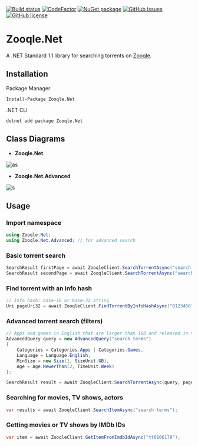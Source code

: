 [![Build status](https://ci.appveyor.com/api/projects/status/fs435q89drf083mc?svg=true)](https://ci.appveyor.com/project/FurkanKambay/zooqle-net)
[![CodeFactor](https://www.codefactor.io/repository/github/FurkanKambay/Zooqle.Net/badge)](https://www.codefactor.io/repository/github/FurkanKambay/Zooqle.Net)
[![NuGet package](https://img.shields.io/nuget/v/Zooqle.Net.svg)](https://www.nuget.org/packages/Zooqle.Net)
[![GitHub issues](https://img.shields.io/github/issues/FurkanKambay/Zooqle.Net.svg)](https://github.com/FurkanKambay/Zooqle.Net/issues)
[![GitHub license](https://img.shields.io/github/license/FurkanKambay/Zooqle.Net.svg)](https://github.com/FurkanKambay/Zooqle.Net/blob/master/LICENSE)

# Zooqle.Net

A .NET Standard 1.1 library for searching torrents on [Zooqle](https://zooqle.com/).

## Installation

Package Manager
```
Install-Package Zooqle.Net
```

.NET CLI
```
dotnet add package Zooqle.Net 
```

## Class Diagrams

- **Zooqle.Net**

![as](https://i.imgur.com/7rhvAGR.png)

- **Zooqle.Net.Advanced**

![s](https://i.imgur.com/rN29h1m.png)

## Usage

### Import namespace

```csharp
using Zooqle.Net;
using Zooqle.Net.Advanced; // for advanced search
```

### Basic torrent search

```csharp
SearchResult firstPage = await ZooqleClient.SearchTorrentAsync("search terms");
SearchResult secondPage = await ZooqleClient.SearchTorrentAsync("search terms", page: 2);
```

### Find torrent with an info hash

```csharp
// Info hash: base-16 or base-32 string
Uri pageUri32 = await ZooqleClient.FindTorrentByInfoHashAsync("0123456789ABCDEF000000000000000000000000");
```

### Advanced torrent search (filters)

```csharp
// Apps and games in English that are larger than 1GB and released in the last 2 weeks
AdvancedQuery query = new AdvancedQuery("search terms")
{
    Categories = Categories.Apps | Categories.Games,
    Language = Language.English,
    MinSize = new Size(1, SizeUnit.GB),
    Age = Age.NewerThan(2, TimeUnit.Week)
};

SearchResult result = await ZooqleClient.SearchTorrentAsync(query, page: 1);
```

### Searching for movies, TV shows, actors

```csharp
var results = await ZooqleClient.SearchItemAsync("search terms");
```

### Getting movies or TV shows by IMDb IDs

```csharp
var item = await ZooqleClient.GetItemFromImdbIdAsync("tt0106179");
```
